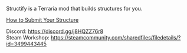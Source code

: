 Structify is a Terraria mod that builds structures for you.

[How to Submit Your Structure](https://github.com/Valks-Terraria-Mods/Structify/wiki/How-to-Submit-your-Structure)

Discord: https://discord.gg/j8HQZZ76r8  
Steam Workshop: https://steamcommunity.com/sharedfiles/filedetails/?id=3499443445  
